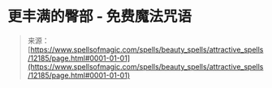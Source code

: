 <!--yml

category: 未分类

日期：2024年6月12日 18:49:43

-->

# 更丰满的臀部 - 免费魔法咒语

> 来源：[https://www.spellsofmagic.com/spells/beauty_spells/attractive_spells/12185/page.html#0001-01-01](https://www.spellsofmagic.com/spells/beauty_spells/attractive_spells/12185/page.html#0001-01-01)
